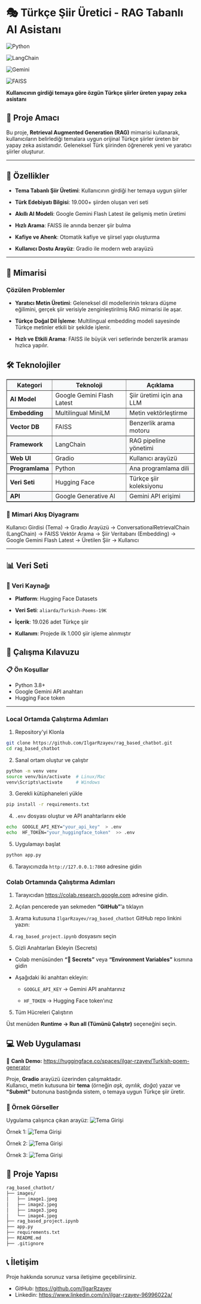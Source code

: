 




# 🎭 Türkçe Şiir Üretici - RAG Tabanlı AI Asistanı

  



  

![Python](https://img.shields.io/badge/Python-3.8%2B-blue)

![LangChain](https://img.shields.io/badge/LangChain-⚡-orange)

![Gemini](https://img.shields.io/badge/Google-GeminiAI-blue)

![FAISS](https://img.shields.io/badge/VectorDB-FAISS-green)

  

**Kullanıcının girdiği temaya göre özgün Türkçe şiirler üreten yapay zeka asistanı**

  

  

</div>

  

## 🎯 Proje Amacı

  

Bu proje, **Retrieval Augmented Generation (RAG)** mimarisi kullanarak, kullanıcıların belirlediği temalara uygun orijinal Türkçe şiirler üreten bir yapay zeka asistanıdır. Geleneksel Türk şiirinden öğrenerek yeni ve yaratıcı şiirler oluşturur.

  

---

  

## 🌟 Özellikler

  

-  **Tema Tabanlı Şiir Üretimi**: Kullanıcının girdiği her temaya uygun şiirler

-  **Türk Edebiyatı Bilgisi**: 19.000+ şiirden oluşan veri seti

-  **Akıllı AI Modeli**: Google Gemini Flash Latest ile gelişmiş metin üretimi

-  **Hızlı Arama**: FAISS ile anında benzer şiir bulma

-  **Kafiye ve Ahenk**: Otomatik kafiye ve şiirsel yapı oluşturma

-  **Kullanıcı Dostu Arayüz**: Gradio ile modern web arayüzü

  

---

  
## 🧠 Mimarisi


### Çözülen Problemler

-   **Yaratıcı Metin Üretimi**: Geleneksel dil modellerinin tekrara düşme eğilimini, gerçek şiir verisiyle zenginleştirilmiş RAG mimarisi ile aşar.
    
-   **Türkçe Doğal Dil İşleme**: Multilingual embedding modeli sayesinde Türkçe metinler etkili bir şekilde işlenir.
    
-   **Hızlı ve Etkili Arama**: FAISS ile büyük veri setlerinde benzerlik araması hızlıca yapılır.
    


## 🛠️ Teknolojiler



<table border="1" cellpadding="10" cellspacing="0" style="border-collapse: collapse; width: 100%;">
  <thead style="background-color: #f8f9fa;">
    <tr>
      <th>Kategori</th>
      <th>Teknoloji</th>
      <th>Açıklama</th>
    </tr>
  </thead>
  <tbody>
    <tr>
      <td><strong> AI Model</strong></td>
      <td>Google Gemini Flash Latest</td>
      <td>Şiir üretimi için ana LLM</td>
    </tr>
    <tr style="background-color: #f8f9fa;">
      <td><strong> Embedding</strong></td>
      <td>Multilingual MiniLM</td>
      <td>Metin vektörleştirme</td>
    </tr>
    <tr>
      <td><strong> Vector DB</strong></td>
      <td>FAISS</td>
      <td>Benzerlik arama motoru</td>
    </tr>
    <tr style="background-color: #f8f9fa;">
      <td><strong> Framework</strong></td>
      <td>LangChain</td>
      <td>RAG pipeline yönetimi</td>
    </tr>
    <tr>
      <td><strong> Web UI</strong></td>
      <td>Gradio</td>
      <td>Kullanıcı arayüzü</td>
    </tr>
    <tr style="background-color: #f8f9fa;">
      <td><strong> Programlama</strong></td>
      <td>Python</td>
      <td>Ana programlama dili</td>
    </tr>
    <tr>
      <td><strong> Veri Seti</strong></td>
      <td>Hugging Face</td>
      <td>Türkçe şiir koleksiyonu</td>
    </tr>
    <tr style="background-color: #f8f9fa;">
      <td><strong> API</strong></td>
      <td>Google Generative AI</td>
      <td>Gemini API erişimi</td>
    </tr>
  </tbody>
</table>

</div>
  
 ### 🔁 Mimari Akış Diyagramı 
 Kullanıcı Girdisi (Tema) → Gradio Arayüzü → ConversationalRetrievalChain (LangChain) → FAISS Vektör Arama → Şiir Veritabanı (Embedding) → Google Gemini Flash Latest → Üretilen Şiir → Kullanıcı

---

  

## 📊 Veri Seti

  

### 📖 Veri Kaynağı

-  **Platform**: Hugging Face Datasets

-  **Veri Seti**: `aliarda/Turkish-Poems-19K`

-  **İçerik**: 19.026 adet Türkçe şiir

-  **Kullanım**: Projede ilk 1.000 şiir işleme alınmıştır

  

## 🚀 Çalışma Kılavuzu

### 📋 Ön Koşullar
- Python 3.8+
- Google Gemini API anahtarı
- Hugging Face token

---

### Local Ortamda Çalıştırma Adımları

 1. Repository'yi Klonla
```bash
git clone https://github.com/IlgarRzayev/rag_based_chatbot.git
cd rag_based_chatbot
```

2. Sanal ortam oluştur ve çalıştır
```bash
python -m venv venv
source venv/bin/activate  # Linux/Mac
venv\Scripts\activate     # Windows
```

  3. Gerekli kütüphaneleri yükle
```bash
pip install -r requirements.txt
```

  4. `.env` dosyası oluştur ve API anahtarlarını ekle
```bash
echo  GOOGLE_API_KEY="your_api_key"  > .env 
echo  HF_TOKEN="your_huggingface_token"  >> .env
```


 5. Uygulamayı başlat
```bash
python app.py
```
  6. Tarayıcınızda `http://127.0.0.1:7860` adresine gidin


###  Colab Ortamında Çalıştırma Adımları

1.  Tarayıcıdan https://colab.research.google.com adresine gidin.

2. Açılan pencerede yan sekmeden **“GitHub”**’a tıklayın

3. Arama kutusuna ```IlgarRzayev/rag_based_chatbot``` GitHub repo linkini yazın:
 
4. ```rag_based_project.ipynb``` dosyasını seçin

5.  Gizli Anahtarları Ekleyin (Secrets)
    

-   Colab menüsünden **“🔑 Secrets”** veya **“Environment Variables”** kısmına gidin
    
-   Aşağıdaki iki anahtarı ekleyin:
    
    -   `GOOGLE_API_KEY` → Gemini API anahtarınız
        
    -   `HF_TOKEN` → Hugging Face token’ınız

 5.   Tüm Hücreleri Çalıştırın  

Üst menüden **Runtime → Run all (Tümünü Çalıştır)** seçeneğini seçin.


## 💻 Web Uygulaması

🔗 **Canlı Demo:** https://huggingface.co/spaces/ilgar-rzayev/Turkish-poem-generator

Proje, **Gradio** arayüzü üzerinden çalışmaktadır.  
Kullanıcı, metin kutusuna bir **tema** (örneğin _aşk, ayrılık, doğa_) yazar ve **"Submit"** butonuna bastığında sistem, o temaya uygun  Türkçe şiir üretir.

### 📸 Örnek Görseller

Uygulama çalışınca çıkan arayüz:
![Tema Girişi](images/image1.jpeg)

Örnek 1:
![Tema Girişi](images/image4.jpeg)

Örnek 2:
![Tema Girişi](images/image3.jpeg)

Örnek 3:
![Tema Girişi](images/image2.jpeg)


## 📁 Proje Yapısı

```bash
rag_based_chatbot/
├── images/                      
│   ├── image1.jpeg
│   ├── image2.jpeg
│   ├── image3.jpeg
│   └── image4.jpeg
├── rag_based_project.ipynb      
├── app.py
├── requirements.txt             
├── README.md
├── .gitignore                    

```







## 📞 İletişim
Proje hakkında sorunuz varsa iletişime geçebilirsiniz.

-   GitHub: https://github.com/IlgarRzayev
-   Linkedin: https://www.linkedin.com/in/ilgar-rzayev-96996022a/

